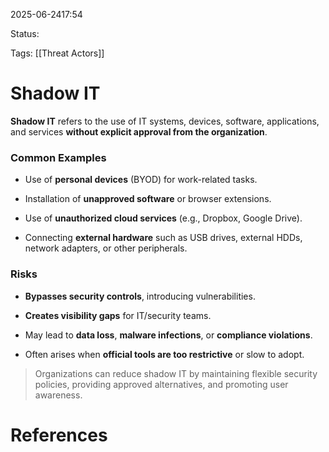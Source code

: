 
2025-06-2417:54

Status:

Tags: [[Threat Actors]]


# Shadow IT

**Shadow IT** refers to the use of IT systems, devices, software, applications, and services **without explicit approval from the organization**.

### Common Examples

- Use of **personal devices** (BYOD) for work-related tasks.
    
- Installation of **unapproved software** or browser extensions.
    
- Use of **unauthorized cloud services** (e.g., Dropbox, Google Drive).
    
- Connecting **external hardware** such as USB drives, external HDDs, network adapters, or other peripherals.
    

### Risks

- **Bypasses security controls**, introducing vulnerabilities.
    
- **Creates visibility gaps** for IT/security teams.
    
- May lead to **data loss**, **malware infections**, or **compliance violations**.
    
- Often arises when **official tools are too restrictive** or slow to adopt.
    

> Organizations can reduce shadow IT by maintaining flexible security policies, providing approved alternatives, and promoting user awareness.



# References